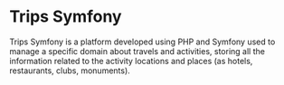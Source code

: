 # Trips Symfony

Trips Symfony is a platform developed using PHP and Symfony used to manage a specific domain about travels and activities, storing all the information related to the activity locations and places (as hotels, restaurants, clubs, monuments).
